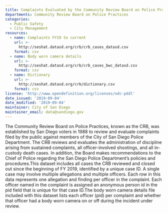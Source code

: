 ```yaml
---
title: Complaints Evaluated by the Community Review Board on Police Practices 
departments: Community Review Board on Police Practices
categories:
  - Public Safety
  - City Management
resources:
  - name: Complaints FY19 to current
    url: >-
      http://seshat.datasd.org/crb/crb_cases_datasd.csv
    format: csv
  - name: Body worn camera details
    url: >-
      http://seshat.datasd.org/crb/crb_cases_bwc_datasd.csv
    format: csv
  - name: Dictionary
    url: >-
      http://seshat.datasd.org/crb/dictionary.csv
    format: csv
license: 'http://www.opendefinition.org/licenses/odc-pddl'
date_issued: '2019-09-04'
date_modified: '2019-09-04'
maintainer: City of San Diego
maintainer_email: data@sandiego.gov
---
```

The Community Review Board on Police Practices, known as the CRB, was established by San Diego voters in 1988 to review and evaluate complaints filed by the public against members of the City of San Diego Police Department. The CRB reviews and evaluates the administration of discipline arising from sustained complaints, all officer-involved shootings, and all in-custody death cases.  In addition, the Board makes recommendations to the Chief of Police regarding the San Diego Police Department’s policies and procedures.<!--more-->This dataset includes all cases the CRB reviewed and closed out since the beginning of FY 2019, identified by a unique case ID. A single case may involve multiple allegations and multiple officers. Each row in this data represents one allegation and finding per officer in the complaint. Each officer named in the complaint is assigned an anonymous person id in the pid field that is unique for that case ID.The body worn camera details file included with this dataset lists each officer (pid) per complaint and whether that officer had a body worn camera on or off during the incident under review.